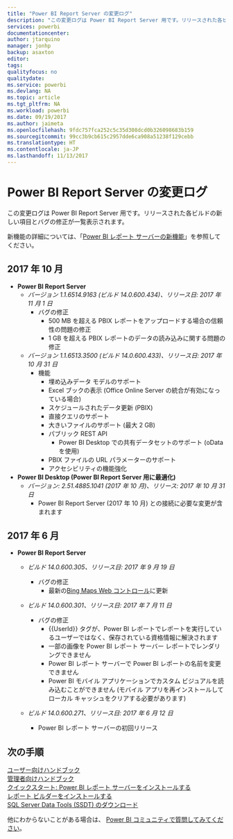 ```yaml
---
title: "Power BI Report Server の変更ログ"
description: "この変更ログは Power BI Report Server 用です。リリースされた各ビルドの新しい項目とバグの修正が一覧表示されます。"
services: powerbi
documentationcenter: 
author: jtarquino
manager: jonhp
backup: asaxton
editor: 
tags: 
qualityfocus: no
qualitydate: 
ms.service: powerbi
ms.devlang: NA
ms.topic: article
ms.tgt_pltfrm: NA
ms.workload: powerbi
ms.date: 09/19/2017
ms.author: jaimeta
ms.openlocfilehash: 9fdc757fca252c5c35d308dcd0b326098683b159
ms.sourcegitcommit: 99cc3b9cb615c2957dde6ca908a51238f129cebb
ms.translationtype: HT
ms.contentlocale: ja-JP
ms.lasthandoff: 11/13/2017
---
```

# <a name="changelog-for-power-bi-report-server"></a>Power BI Report Server の変更ログ
この変更ログは Power BI Report Server 用です。リリースされた各ビルドの新しい項目とバグの修正が一覧表示されます。

新機能の詳細については、「[Power BI レポート サーバーの新機能](whats-new.md)」を参照してください。

## <a name="october-2017"></a>2017 年 10 月
* **Power BI Report Server**
  * *バージョン 1.1.6514.9163 (ビルド 14.0.600.434)、リリース日: 2017 年 11 月 1 日*
    * バグの修正
      * 500 MB を超える PBIX レポートをアップロードする場合の信頼性の問題の修正
      * 1 GB を超える PBIX レポートのデータの読み込みに関する問題の修正
  * *バージョン 1.1.6513.3500 (ビルド 14.0.600.433)、リリース日: 2017 年 10 月 31 日*
    * 機能
      * 埋め込みデータ モデルのサポート
      * Excel ブックの表示 (Office Online Server の統合が有効になっている場合)
      * スケジュールされたデータ更新 (PBIX)
      * 直接クエリのサポート
      * 大きいファイルのサポート (最大 2 GB)
      * パブリック REST API
        * Power BI Desktop での共有データセットのサポート (oData を使用)
      * PBIX ファイルの URL パラメーターのサポート
      * アクセシビリティの機能強化
* **Power BI Desktop (Power BI Report Server 用に最適化)**
  * *バージョン: 2.51.4885.1041 (2017 年 10 月)、リリース: 2017 年 10 月 31 日*
    * Power BI Report Server (2017 年 10 月) との接続に必要な変更が含まれます

## <a name="june-2017"></a>2017 年 6 月
* **Power BI Report Server**
  
  * *ビルド 14.0.600.305、リリース日: 2017 年 9 月 19 日*  
    
    * バグの修正
      * 最新の[Bing Maps Web コントロール](https://msdn.microsoft.com/library/mt712542.aspx)に更新
  * *ビルド 14.0.600.301、リリース日: 2017 年 7 月 11 日*
    
    * バグの修正
      * {{UserId}} タグが、Power BI レポートでレポートを実行しているユーザーではなく、保存されている資格情報に解決されます
      * 一部の画像を Power BI レポート サーバー レポートでレンダリングできません
      * Power BI レポート サーバーで Power BI レポートの名前を変更できません
      * Power BI モバイル アプリケーションでカスタム ビジュアルを読み込むことができません (モバイル アプリを再インストールしてローカル キャッシュをクリアする必要があります)
  * *ビルド 14.0.600.271、リリース日: 2017 年 6 月 12 日*
    
    * Power BI レポート サーバーの初回リリース

## <a name="next-steps"></a>次の手順
[ユーザー向けハンドブック](user-handbook-overview.md)  
[管理者向けハンドブック](admin-handbook-overview.md)  
[クイックスタート: Power BI レポート サーバーをインストールする](quickstart-install-report-server.md)  
[レポート ビルダーをインストールする](https://docs.microsoft.com/sql/reporting-services/install-windows/install-report-builder)  
[SQL Server Data Tools (SSDT) のダウンロード](http://go.microsoft.com/fwlink/?LinkID=616714)

他にわからないことがある場合は、 [Power BI コミュニティで質問してみてください](https://community.powerbi.com/)。

